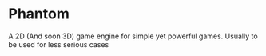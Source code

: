 # Phantom
A 2D (And soon 3D) game engine for simple yet powerful games. Usually to be used for less serious cases
